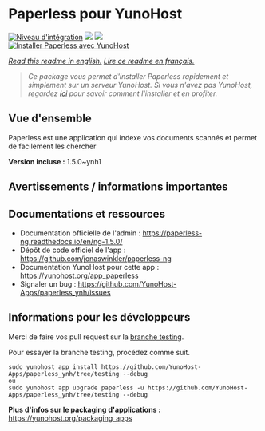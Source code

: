 # Paperless pour YunoHost

[![Niveau d'intégration](https://dash.yunohost.org/integration/paperless.svg)](https://dash.yunohost.org/appci/app/paperless) ![](https://ci-apps.yunohost.org/ci/badges/paperless.status.svg) ![](https://ci-apps.yunohost.org/ci/badges/paperless.maintain.svg)  
[![Installer Paperless avec YunoHost](https://install-app.yunohost.org/install-with-yunohost.svg)](https://install-app.yunohost.org/?app=paperless)

*[Read this readme in english.](./README.md)*
*[Lire ce readme en français.](./README_fr.md)*

> *Ce package vous permet d'installer Paperless rapidement et simplement sur un serveur YunoHost.
Si vous n'avez pas YunoHost, regardez [ici](https://yunohost.org/#/install) pour savoir comment l'installer et en profiter.*

## Vue d'ensemble

Paperless est une application qui indexe vos documents scannés et permet de facilement les chercher

**Version incluse :** 1.5.0~ynh1



## Avertissements / informations importantes



## Documentations et ressources

* Documentation officielle de l'admin : https://paperless-ng.readthedocs.io/en/ng-1.5.0/
* Dépôt de code officiel de l'app : https://github.com/jonaswinkler/paperless-ng
* Documentation YunoHost pour cette app : https://yunohost.org/app_paperless
* Signaler un bug : https://github.com/YunoHost-Apps/paperless_ynh/issues

## Informations pour les développeurs

Merci de faire vos pull request sur la [branche testing](https://github.com/YunoHost-Apps/paperless_ynh/tree/testing).

Pour essayer la branche testing, procédez comme suit.
```
sudo yunohost app install https://github.com/YunoHost-Apps/paperless_ynh/tree/testing --debug
ou
sudo yunohost app upgrade paperless -u https://github.com/YunoHost-Apps/paperless_ynh/tree/testing --debug
```

**Plus d'infos sur le packaging d'applications :** https://yunohost.org/packaging_apps